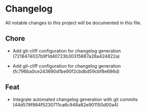 # Changelog

All notable changes to this project will be documented in this file.

## Chore


- Add git-cliff configuration for changelog generation (7218474037b9f1d40723b30315687a28a424822a)

- Add git-cliff configuration for changelog generation (fc796ba0ce243690d1be90f2cbdbd59cbf8e686d)


## Feat


- Integrate automated changelog generation with git commits (44d578f984f5230711ca6c948a82e901150d00a4)

